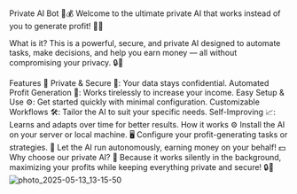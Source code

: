 Private AI Bot 🤖💰
Welcome to the ultimate private AI that works instead of you to generate profit! 🚀✨

What is it?
This is a powerful, secure, and private AI designed to automate tasks, make decisions, and help you earn money — all without compromising your privacy. 🔒🧠

Features 🌟
Private & Secure 🔐: Your data stays confidential.
Automated Profit Generation 💸: Works tirelessly to increase your income.
Easy Setup & Use ⚙️: Get started quickly with minimal configuration.
Customizable Workflows 🛠️: Tailor the AI to suit your specific needs.
Self-Improving 📈: Learns and adapts over time for better results.
How it works ⚙️
Install the AI on your server or local machine. 🖥️
Configure your profit-generating tasks or strategies. 📝
Let the AI run autonomously, earning money on your behalf! 💵
Why choose our private AI? 🤔
Because it works silently in the background, maximizing your profits while keeping everything private and secure! 🔒💼
![photo_2025-05-13_13-15-50](https://github.com/user-attachments/assets/71c5bd09-ab70-469c-bb14-303825826fab)
